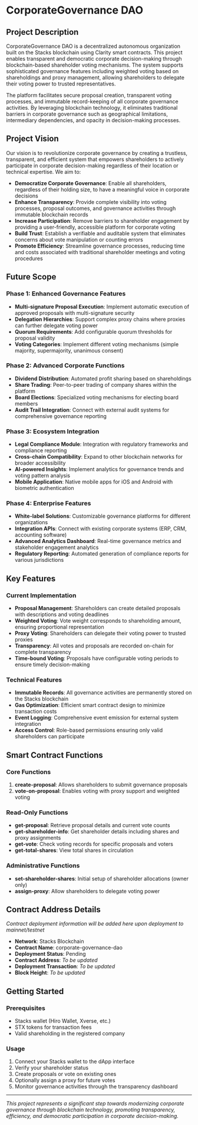 # CorporateGovernance DAO

## Project Description

CorporateGovernance DAO is a decentralized autonomous organization built on the Stacks blockchain using Clarity smart contracts. This project enables transparent and democratic corporate decision-making through blockchain-based shareholder voting mechanisms. The system supports sophisticated governance features including weighted voting based on shareholdings and proxy management, allowing shareholders to delegate their voting power to trusted representatives.

The platform facilitates secure proposal creation, transparent voting processes, and immutable record-keeping of all corporate governance activities. By leveraging blockchain technology, it eliminates traditional barriers in corporate governance such as geographical limitations, intermediary dependencies, and opacity in decision-making processes.

## Project Vision

Our vision is to revolutionize corporate governance by creating a trustless, transparent, and efficient system that empowers shareholders to actively participate in corporate decision-making regardless of their location or technical expertise. We aim to:

- **Democratize Corporate Governance**: Enable all shareholders, regardless of their holding size, to have a meaningful voice in corporate decisions
- **Enhance Transparency**: Provide complete visibility into voting processes, proposal outcomes, and governance activities through immutable blockchain records
- **Increase Participation**: Remove barriers to shareholder engagement by providing a user-friendly, accessible platform for corporate voting
- **Build Trust**: Establish a verifiable and auditable system that eliminates concerns about vote manipulation or counting errors
- **Promote Efficiency**: Streamline governance processes, reducing time and costs associated with traditional shareholder meetings and voting procedures

## Future Scope

### Phase 1: Enhanced Governance Features
- **Multi-signature Proposal Execution**: Implement automatic execution of approved proposals with multi-signature security
- **Delegation Hierarchies**: Support complex proxy chains where proxies can further delegate voting power
- **Quorum Requirements**: Add configurable quorum thresholds for proposal validity
- **Voting Categories**: Implement different voting mechanisms (simple majority, supermajority, unanimous consent)

### Phase 2: Advanced Corporate Functions
- **Dividend Distribution**: Automated profit sharing based on shareholdings
- **Share Trading**: Peer-to-peer trading of company shares within the platform
- **Board Elections**: Specialized voting mechanisms for electing board members
- **Audit Trail Integration**: Connect with external audit systems for comprehensive governance reporting

### Phase 3: Ecosystem Integration
- **Legal Compliance Module**: Integration with regulatory frameworks and compliance reporting
- **Cross-chain Compatibility**: Expand to other blockchain networks for broader accessibility
- **AI-powered Insights**: Implement analytics for governance trends and voting pattern analysis
- **Mobile Application**: Native mobile apps for iOS and Android with biometric authentication

### Phase 4: Enterprise Features
- **White-label Solutions**: Customizable governance platforms for different organizations
- **Integration APIs**: Connect with existing corporate systems (ERP, CRM, accounting software)
- **Advanced Analytics Dashboard**: Real-time governance metrics and stakeholder engagement analytics
- **Regulatory Reporting**: Automated generation of compliance reports for various jurisdictions

## Key Features

### Current Implementation
- **Proposal Management**: Shareholders can create detailed proposals with descriptions and voting deadlines
- **Weighted Voting**: Vote weight corresponds to shareholding amount, ensuring proportional representation
- **Proxy Voting**: Shareholders can delegate their voting power to trusted proxies
- **Transparency**: All votes and proposals are recorded on-chain for complete transparency
- **Time-bound Voting**: Proposals have configurable voting periods to ensure timely decision-making

### Technical Features
- **Immutable Records**: All governance activities are permanently stored on the Stacks blockchain
- **Gas Optimization**: Efficient smart contract design to minimize transaction costs
- **Event Logging**: Comprehensive event emission for external system integration
- **Access Control**: Role-based permissions ensuring only valid shareholders can participate

## Smart Contract Functions

### Core Functions
1. **create-proposal**: Allows shareholders to submit governance proposals
2. **vote-on-proposal**: Enables voting with proxy support and weighted voting

### Read-Only Functions
- **get-proposal**: Retrieve proposal details and current vote counts
- **get-shareholder-info**: Get shareholder details including shares and proxy assignments
- **get-vote**: Check voting records for specific proposals and voters
- **get-total-shares**: View total shares in circulation

### Administrative Functions
- **set-shareholder-shares**: Initial setup of shareholder allocations (owner only)
- **assign-proxy**: Allow shareholders to delegate voting power

## Contract Address Details

*Contract deployment information will be added here upon deployment to mainnet/testnet*

- **Network**: Stacks Blockchain
- **Contract Name**: corporate-governance-dao
- **Deployment Status**: Pending
- **Contract Address**: *To be updated*
- **Deployment Transaction**: *To be updated*
- **Block Height**: *To be updated*

## Getting Started

### Prerequisites
- Stacks wallet (Hiro Wallet, Xverse, etc.)
- STX tokens for transaction fees
- Valid shareholding in the registered company

### Usage
1. Connect your Stacks wallet to the dApp interface
2. Verify your shareholder status
3. Create proposals or vote on existing ones
4. Optionally assign a proxy for future votes
5. Monitor governance activities through the transparency dashboard

---

*This project represents a significant step towards modernizing corporate governance through blockchain technology, promoting transparency, efficiency, and democratic participation in corporate decision-making.*
